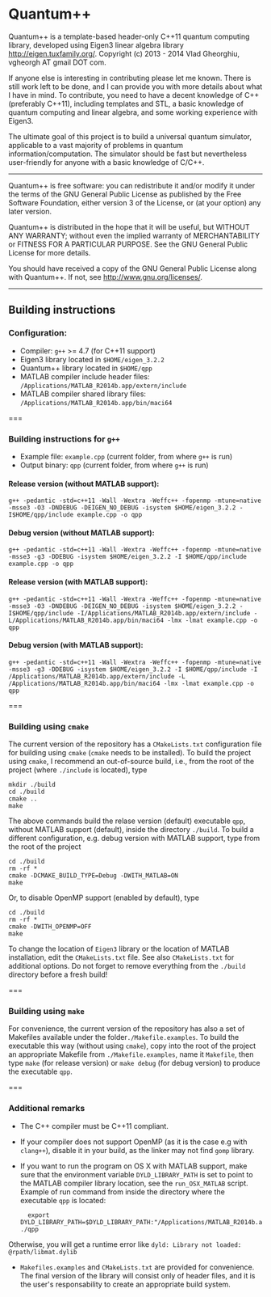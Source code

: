 # Quantum++

Quantum++ is a template-based header-only C++11 quantum computing library, 
developed using Eigen3 linear algebra library http://eigen.tuxfamily.org/. 
Copyright (c) 2013 - 2014 Vlad Gheorghiu, vgheorgh AT gmail DOT com.

If anyone else is interesting in contributing please let me known. 
There is still work left to be done, and I can provide you with more details about what I have in mind. 
To contribute, you need to have a decent knowledge of C++ (preferably C++11), 
including templates and STL, a basic knowledge of quantum computing and linear algebra, 
and some working experience with Eigen3.

The ultimate goal of this project is to build a universal quantum simulator, 
applicable to a vast majority of problems in quantum information/computation. 
The simulator should be fast but nevertheless user-friendly for anyone with a basic knowledge of C/C++. 

---
Quantum++ is free software: you can redistribute it and/or modify
it under the terms of the GNU General Public License as published by
the Free Software Foundation, either version 3 of the License, or
(at your option) any later version.

Quantum++ is distributed in the hope that it will be useful,
but WITHOUT ANY WARRANTY; without even the implied warranty of
MERCHANTABILITY or FITNESS FOR A PARTICULAR PURPOSE.  See the
GNU General Public License for more details.

You should have received a copy of the GNU General Public License
along with Quantum++.  If not, see <http://www.gnu.org/licenses/>.

---
## Building instructions

### Configuration:

- Compiler: `g++` >= 4.7 (for C++11 support)
- Eigen3 library located in `$HOME/eigen_3.2.2`
- Quantum++ library located in `$HOME/qpp`
- MATLAB compiler include header files: `/Applications/MATLAB_R2014b.app/extern/include`
- MATLAB compiler shared library files: `/Applications/MATLAB_R2014b.app/bin/maci64`

===
### Building instructions for `g++`

- Example file: `example.cpp` (current folder, from where `g++` is run)
- Output binary: `qpp` (current folder, from where `g++` is run)

#### Release version (without MATLAB support): 

	g++ -pedantic -std=c++11 -Wall -Wextra -Weffc++ -fopenmp -mtune=native -msse3 -O3 -DNDEBUG -DEIGEN_NO_DEBUG -isystem $HOME/eigen_3.2.2 -I$HOME/qpp/include example.cpp -o qpp

#### Debug version (without MATLAB support): 

	g++ -pedantic -std=c++11 -Wall -Wextra -Weffc++ -fopenmp -mtune=native -msse3 -g3 -DDEBUG -isystem $HOME/eigen_3.2.2 -I $HOME/qpp/include example.cpp -o qpp

#### Release version (with MATLAB support): 

	g++ -pedantic -std=c++11 -Wall -Wextra -Weffc++ -fopenmp -mtune=native -msse3 -O3 -DNDEBUG -DEIGEN_NO_DEBUG -isystem $HOME/eigen_3.2.2 -I$HOME/qpp/include -I/Applications/MATLAB_R2014b.app/extern/include -L/Applications/MATLAB_R2014b.app/bin/maci64 -lmx -lmat example.cpp -o qpp

#### Debug version (with MATLAB support): 

	g++ -pedantic -std=c++11 -Wall -Wextra -Weffc++ -fopenmp -mtune=native -msse3 -g3 -DDEBUG -isystem $HOME/eigen_3.2.2 -I $HOME/qpp/include -I /Applications/MATLAB_R2014b.app/extern/include -L /Applications/MATLAB_R2014b.app/bin/maci64 -lmx -lmat example.cpp -o qpp

===
### Building using `cmake`

The current version of the repository has a `CMakeLists.txt` configuration file for building using `cmake`
 (`cmake` needs to be installed). To build the project using `cmake`, I recommend an out-of-source build, 
 i.e., from the root of the project (where `./include` is located), type

    mkdir ./build
    cd ./build
    cmake ..
    make

The above commands build the relase version (default) executable `qpp`, 
without MATLAB support (default), inside the directory `./build`. 
To build a different configuration, e.g. debug version with MATLAB support, 
type from the root of the project

    cd ./build
    rm -rf *
    cmake -DCMAKE_BUILD_TYPE=Debug -DWITH_MATLAB=ON
    make
    
Or, to disable OpenMP support (enabled by default), type
   
    cd ./build
    rm -rf *
    cmake -DWITH_OPENMP=OFF
    make

To change the location of `Eigen3` library or the location of MATLAB installation, 
edit the `CMakeLists.txt` file. See also `CMakeLists.txt` for additional options.
Do not forget to remove everything from the `./build` directory before a fresh build!

===
### Building using `make`

For convenience, the current version of the repository has also a set of Makefiles available 
under the folder`./Makefile.examples`. To build the executable this way (without using `cmake`), 
copy into the root of the project 
an appropriate Makefile from `./Makefile.examples`, name it `Makefile`, 
then type `make` (for release version) or `make debug` (for debug version) to produce the executable `qpp`.

===
### Additional remarks
- The C++ compiler must be C++11 compliant.
- If your compiler does not support OpenMP (as it is the case e.g with `clang++`), disable it in your build, as the linker may not find `gomp` library.
- If you want to run the program on OS X with MATLAB support, make sure that the environment variable 
`DYLD_LIBRARY_PATH` is set to point to the MATLAB compiler library location, see the `run_OSX_MATLAB` script. 
Example of run command from inside the directory where the executable `qpp` is located:
	
	    export DYLD_LIBRARY_PATH=$DYLD_LIBRARY_PATH:"/Applications/MATLAB_R2014b.app/bin/maci64"; ./qpp

Otherwise, you will get a runtime error like `dyld: Library not loaded: @rpath/libmat.dylib`
- `Makefiles.examples` and `CMakeLists.txt` are provided for convenience.
The final version of the library will consist only of header files, 
and it is the user's responsability to create an appropriate build system.
